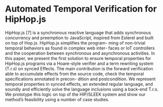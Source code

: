 # Automated Temporal Verification for HipHop.js

HipHop.js [7] is a synchronous reactive language that adds synchronous concurrency and preemption to JavaScript, inspired from Esterel and built on top of Hop.js. HipHop.js simplifies the program- ming of non-trivial temporal behaviors as found in complex web inter- faces or IoT controllers and the cooperation between synchronous and asynchronous activities. In this paper, we present the first solution to ensure temporal properties for HipHop.js programs via a Hoare-style verifier and a term rewriting system (T.r.s) on synced Effects. The main contribution is the forward verification able to accumulate effects from the source code, check the temporal specifications annotated in precon- dition and postcondition. We represent temporal properties in synced effects, an extended regular language, and soundly and efficiently solve the language inclusions using a back-end T.r.s. We prototype this logic on top of the HIP/SLEEK system and show our method’s feasibility using a number of case studies.

